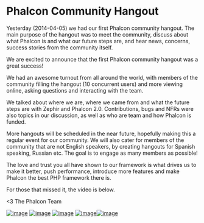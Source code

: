 <!--
slug: phalcon-community-hangout
date: Sun Apr 06 2014 15:43:51 GMT-0400 (EDT)
tags: phalcon, zephir, hangout
title: Phalcon Community Hangout
id: 81913330062
link: http://blog.phalconphp.com/post/81913330062/phalcon-community-hangout
raw: {"blog_name":"phalconphp","id":81913330062,"post_url":"http://blog.phalconphp.com/post/81913330062/phalcon-community-hangout","slug":"phalcon-community-hangout","type":"text","date":"2014-04-06 19:43:51 GMT","timestamp":1396813431,"state":"published","format":"html","reblog_key":"fpTrARcI","tags":["phalcon","zephir","hangout"],"short_url":"http://tmblr.co/Z6Pumv1CIQZcE","highlighted":[],"note_count":3,"title":"Phalcon Community Hangout","body":"<p>Yesterday (2014-04-05) we had our first Phalcon community hangout. The main purpose of the hangout was to meet the community, discuss about what Phalcon is and what our future steps are, and hear news, concerns, success stories from the community itself.</p>\n<p><span>We are excited to announce that the first Phalcon community hangout was a great success! </span></p>\n<p>We had an awesome turnout from all around the world, with members of the community filling the hangout (10 concurrent users) and more viewing online, asking questions and interacting with the team.</p>\n<p>We talked about where we are, where we came from and what the future steps are with Zephir and Phalcon 2.0. Contributions, bugs and NFRs were also topics in our discussion, as well as who are team and how Phalcon is funded.</p>\n<p><span>More hangouts will be scheduled in the near future, hopefully making this a regular event for our community. We will also cater for members of the community that are not English speakers, by creating hangouts for Spanish speaking, Russian etc. The goal is to engage as many members as possible!</span></p>\n<p>The love and trust you all have shown to our framework is what drives us to make it better, push performance, introduce more features and make Phalcon the best PHP framework there is. </p>\n<p>For those that missed it, the video is below.</p>\n<p><iframe frameborder=\"0\" height=\"315\" src=\"//www.youtube.com/embed/EufK1mBfvzI\" width=\"560\"></iframe></p>\n<p>&lt;3 The Phalcon Team</p>\n<p><a href=\"https://www.youtube.com/user/PhalconPHP\"><img alt=\"image\" src=\"https://31.media.tumblr.com/a9dfe9c8e4a87a61e62249787f065b07/tumblr_inline_n3mebkAaHz1rlvvcn.png\"/></a> <a href=\"http://www.facebook.com/pages/Phalcon/134230726685897\"><img alt=\"image\" src=\"https://31.media.tumblr.com/02b39b89559139e95862d2a87c1068c6/tumblr_inline_n3mebxX9la1rlvvcn.png\"/></a> <a href=\"https://plus.google.com/+PhalconPHP\"><img alt=\"image\" src=\"https://31.media.tumblr.com/4f63417ffa817c7267496e15eb608f29/tumblr_inline_n3mec5kBH41rlvvcn.png\"/></a> <a href=\"https://twitter.com/phalconphp\"><img alt=\"image\" src=\"https://31.media.tumblr.com/60489e4f0069bc3428d81b9342260d13/tumblr_inline_n3mecd0lNW1rlvvcn.png\"/></a><a href=\"http://vimeo.com/phalconphp\"><img alt=\"image\" src=\"https://31.media.tumblr.com/f80b02f82b9114bfbdf2d664b5adb9b8/tumblr_inline_n3mecmbxBd1rlvvcn.png\"/></a></p>","reblog":{"tree_html":"","comment":"<p>Yesterday (2014-04-05) we had our first Phalcon community hangout. The main purpose of the hangout was to meet the community, discuss about what Phalcon is and what our future steps are, and hear news, concerns, success stories from the community itself.</p>\n<p><span>We are excited to announce that the first Phalcon community hangout was a great success! </span></p>\n<p>We had an awesome turnout from all around the world, with members of the community filling the hangout (10 concurrent users) and more viewing online, asking questions and interacting with the team.</p>\n<p>We talked about where we are, where we came from and what the future steps are with Zephir and Phalcon 2.0. Contributions, bugs and NFRs were also topics in our discussion, as well as who are team and how Phalcon is funded.</p>\n<p><span>More hangouts will be scheduled in the near future, hopefully making this a regular event for our community. We will also cater for members of the community that are not English speakers, by creating hangouts for Spanish speaking, Russian etc. The goal is to engage as many members as possible!</span></p>\n<p>The love and trust you all have shown to our framework is what drives us to make it better, push performance, introduce more features and make Phalcon the best PHP framework there is.&nbsp;</p>\n<p>For those that missed it, the video is below.</p>\n<p><iframe frameborder=\"0\" height=\"315\" src=\"//www.youtube.com/embed/EufK1mBfvzI\" width=\"560\"></iframe></p>\n<p>&lt;3 The Phalcon Team</p>\n<p><a href=\"https://www.youtube.com/user/PhalconPHP\"><img alt=\"image\" src=\"https://31.media.tumblr.com/a9dfe9c8e4a87a61e62249787f065b07/tumblr_inline_n3mebkAaHz1rlvvcn.png\"></a> <a href=\"http://www.facebook.com/pages/Phalcon/134230726685897\"><img alt=\"image\" src=\"https://31.media.tumblr.com/02b39b89559139e95862d2a87c1068c6/tumblr_inline_n3mebxX9la1rlvvcn.png\"></a> <a href=\"https://plus.google.com/+PhalconPHP\"><img alt=\"image\" src=\"https://31.media.tumblr.com/4f63417ffa817c7267496e15eb608f29/tumblr_inline_n3mec5kBH41rlvvcn.png\"></a> <a href=\"https://twitter.com/phalconphp\"><img alt=\"image\" src=\"https://31.media.tumblr.com/60489e4f0069bc3428d81b9342260d13/tumblr_inline_n3mecd0lNW1rlvvcn.png\"></a><a href=\"http://vimeo.com/phalconphp\"><img alt=\"image\" src=\"https://31.media.tumblr.com/f80b02f82b9114bfbdf2d664b5adb9b8/tumblr_inline_n3mecmbxBd1rlvvcn.png\"></a></p>"},"trail":[{"blog":{"name":"phalconphp","theme":{"header_full_width":1117,"header_full_height":426,"header_focus_width":758,"header_focus_height":426,"avatar_shape":"square","background_color":"#FAFAFA","body_font":"Helvetica Neue","header_bounds":"0,937,426,179","header_image":"http://static.tumblr.com/be2b0380984b972b47699d457f4c0ffb/ivjir8a/815nn0qo7/tumblr_static_28z87js742xwowwo0kco04ogs.jpg","header_image_focused":"http://static.tumblr.com/be2b0380984b972b47699d457f4c0ffb/ivjir8a/laHnn0qo9/tumblr_static_tumblr_static_28z87js742xwowwo0kco04ogs_focused_v3.jpg","header_image_scaled":"http://static.tumblr.com/be2b0380984b972b47699d457f4c0ffb/ivjir8a/815nn0qo7/tumblr_static_28z87js742xwowwo0kco04ogs_2048_v2.jpg","header_stretch":true,"link_color":"#529ECC","show_avatar":true,"show_description":true,"show_header_image":true,"show_title":true,"title_color":"#444444","title_font":"Gibson","title_font_weight":"bold"}},"post":{"id":"81913330062"},"content":"<p>Yesterday (2014-04-05) we had our first Phalcon community hangout. The main purpose of the hangout was to meet the community, discuss about what Phalcon is and what our future steps are, and hear news, concerns, success stories from the community itself.</p>\n<p><span>We are excited to announce that the first Phalcon community hangout was a great success! </span></p>\n<p>We had an awesome turnout from all around the world, with members of the community filling the hangout (10 concurrent users) and more viewing online, asking questions and interacting with the team.</p>\n<p>We talked about where we are, where we came from and what the future steps are with Zephir and Phalcon 2.0. Contributions, bugs and NFRs were also topics in our discussion, as well as who are team and how Phalcon is funded.</p>\n<p><span>More hangouts will be scheduled in the near future, hopefully making this a regular event for our community. We will also cater for members of the community that are not English speakers, by creating hangouts for Spanish speaking, Russian etc. The goal is to engage as many members as possible!</span></p>\n<p>The love and trust you all have shown to our framework is what drives us to make it better, push performance, introduce more features and make Phalcon the best PHP framework there is. </p>\n<p>For those that missed it, the video is below.</p>\n<p><iframe frameborder=\"0\" height=\"315\" src=\"//www.youtube.com/embed/EufK1mBfvzI\" width=\"560\"></iframe></p>\n<p><3 The Phalcon Team</p>\n<p><a href=\"https://www.youtube.com/user/PhalconPHP\"><img alt=\"image\" src=\"https://31.media.tumblr.com/a9dfe9c8e4a87a61e62249787f065b07/tumblr_inline_n3mebkAaHz1rlvvcn.png\"></a> <a href=\"http://www.facebook.com/pages/Phalcon/134230726685897\"><img alt=\"image\" src=\"https://31.media.tumblr.com/02b39b89559139e95862d2a87c1068c6/tumblr_inline_n3mebxX9la1rlvvcn.png\"></a> <a href=\"https://plus.google.com/+PhalconPHP\"><img alt=\"image\" src=\"https://31.media.tumblr.com/4f63417ffa817c7267496e15eb608f29/tumblr_inline_n3mec5kBH41rlvvcn.png\"></a> <a href=\"https://twitter.com/phalconphp\"><img alt=\"image\" src=\"https://31.media.tumblr.com/60489e4f0069bc3428d81b9342260d13/tumblr_inline_n3mecd0lNW1rlvvcn.png\"></a><a href=\"http://vimeo.com/phalconphp\"><img alt=\"image\" src=\"https://31.media.tumblr.com/f80b02f82b9114bfbdf2d664b5adb9b8/tumblr_inline_n3mecmbxBd1rlvvcn.png\"></a></p>","content_raw":"<p>Yesterday (2014-04-05) we had our first Phalcon community hangout. The main purpose of the hangout was to meet the community, discuss about what Phalcon is and what our future steps are, and hear news, concerns, success stories from the community itself.</p>\r\n<p><span>We are excited to announce that the first Phalcon community hangout was a great success! </span></p>\r\n<p>We had an awesome turnout from all around the world, with members of the community filling the hangout (10 concurrent users) and more viewing online, asking questions and interacting with the team.</p>\r\n<p>We talked about where we are, where we came from and what the future steps are with Zephir and Phalcon 2.0. Contributions, bugs and NFRs were also topics in our discussion, as well as who are team and how Phalcon is funded.</p>\r\n<p><span>More hangouts will be scheduled in the near future, hopefully making this a regular event for our community. We will also cater for members of the community that are not English speakers, by creating hangouts for Spanish speaking, Russian etc. The goal is to engage as many members as possible!</span></p>\r\n<p>The love and trust you all have shown to our framework is what drives us to make it better, push performance, introduce more features and make Phalcon the best PHP framework there is.&nbsp;</p>\r\n<p>For those that missed it, the video is below.</p>\r\n<p><iframe frameborder=\"0\" height=\"315\" src=\"//www.youtube.com/embed/EufK1mBfvzI\" width=\"560\"></iframe></p>\r\n<p>&lt;3 The Phalcon Team</p>\r\n<p><a href=\"https://www.youtube.com/user/PhalconPHP\"><img alt=\"image\" src=\"https://31.media.tumblr.com/a9dfe9c8e4a87a61e62249787f065b07/tumblr_inline_n3mebkAaHz1rlvvcn.png\"></a> <a href=\"http://www.facebook.com/pages/Phalcon/134230726685897\"><img alt=\"image\" src=\"https://31.media.tumblr.com/02b39b89559139e95862d2a87c1068c6/tumblr_inline_n3mebxX9la1rlvvcn.png\"></a> <a href=\"https://plus.google.com/+PhalconPHP\"><img alt=\"image\" src=\"https://31.media.tumblr.com/4f63417ffa817c7267496e15eb608f29/tumblr_inline_n3mec5kBH41rlvvcn.png\"></a> <a href=\"https://twitter.com/phalconphp\"><img alt=\"image\" src=\"https://31.media.tumblr.com/60489e4f0069bc3428d81b9342260d13/tumblr_inline_n3mecd0lNW1rlvvcn.png\"></a><a href=\"http://vimeo.com/phalconphp\"><img alt=\"image\" src=\"https://31.media.tumblr.com/f80b02f82b9114bfbdf2d664b5adb9b8/tumblr_inline_n3mecmbxBd1rlvvcn.png\"></a></p>","is_current_item":true,"is_root_item":true}]}
publish: 2014-04-06
-->


Phalcon Community Hangout
=========================

Yesterday (2014-04-05) we had our first Phalcon community hangout. The
main purpose of the hangout was to meet the community, discuss about
what Phalcon is and what our future steps are, and hear news, concerns,
success stories from the community itself.

We are excited to announce that the first Phalcon community hangout was
a great success!

We had an awesome turnout from all around the world, with members of the
community filling the hangout (10 concurrent users) and more viewing
online, asking questions and interacting with the team.

We talked about where we are, where we came from and what the future
steps are with Zephir and Phalcon 2.0. Contributions, bugs and NFRs were
also topics in our discussion, as well as who are team and how Phalcon
is funded.

More hangouts will be scheduled in the near future, hopefully making
this a regular event for our community. We will also cater for members
of the community that are not English speakers, by creating hangouts for
Spanish speaking, Russian etc. The goal is to engage as many members as
possible!

The love and trust you all have shown to our framework is what drives us
to make it better, push performance, introduce more features and make
Phalcon the best PHP framework there is. 

For those that missed it, the video is below.

\<3 The Phalcon Team

[![image](https://31.media.tumblr.com/a9dfe9c8e4a87a61e62249787f065b07/tumblr_inline_n3mebkAaHz1rlvvcn.png)](https://www.youtube.com/user/PhalconPHP)
[![image](https://31.media.tumblr.com/02b39b89559139e95862d2a87c1068c6/tumblr_inline_n3mebxX9la1rlvvcn.png)](http://www.facebook.com/pages/Phalcon/134230726685897)
[![image](https://31.media.tumblr.com/4f63417ffa817c7267496e15eb608f29/tumblr_inline_n3mec5kBH41rlvvcn.png)](https://plus.google.com/+PhalconPHP)
[![image](https://31.media.tumblr.com/60489e4f0069bc3428d81b9342260d13/tumblr_inline_n3mecd0lNW1rlvvcn.png)](https://twitter.com/phalconphp)[![image](https://31.media.tumblr.com/f80b02f82b9114bfbdf2d664b5adb9b8/tumblr_inline_n3mecmbxBd1rlvvcn.png)](http://vimeo.com/phalconphp)

